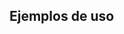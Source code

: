 ## Ejemplos de uso

<div class="w-full h-48 p-4" id="plot-cotizacion-actual-mayorista"></div>

<Plot />
